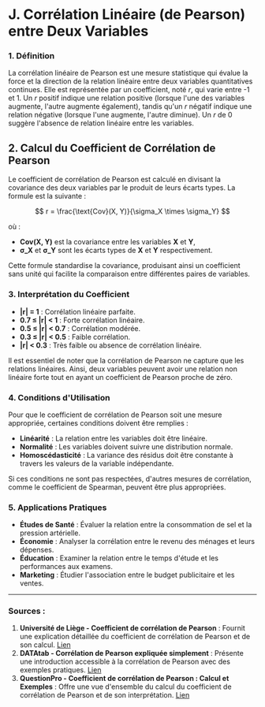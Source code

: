 # **J. Corrélation Linéaire (de Pearson) entre Deux Variables**

### **1. Définition**

La corrélation linéaire de Pearson est une mesure statistique qui évalue la force et la direction de la relation linéaire entre deux variables quantitatives continues. Elle est représentée par un coefficient, noté *r*, qui varie entre -1 et 1. Un *r* positif indique une relation positive (lorsque l'une des variables augmente, l'autre augmente également), tandis qu'un *r* négatif indique une relation négative (lorsque l'une augmente, l'autre diminue). Un *r* de 0 suggère l'absence de relation linéaire entre les variables.

## 2. Calcul du Coefficient de Corrélation de Pearson

Le coefficient de corrélation de Pearson est calculé en divisant la covariance des deux variables par le produit de leurs écarts types. La formule est la suivante :

$$
r = \frac{\text{Cov}(X, Y)}{\sigma_X \times \sigma_Y}
$$

où :

- **Cov(X, Y)** est la covariance entre les variables **X** et **Y**,
- **σ_X** et **σ_Y** sont les écarts types de **X** et **Y** respectivement.

Cette formule standardise la covariance, produisant ainsi un coefficient sans unité qui facilite la comparaison entre différentes paires de variables.


### **3. Interprétation du Coefficient**

- **|r| = 1** : Corrélation linéaire parfaite.
- **0.7 ≤ |r| < 1** : Forte corrélation linéaire.
- **0.5 ≤ |r| < 0.7** : Corrélation modérée.
- **0.3 ≤ |r| < 0.5** : Faible corrélation.
- **|r| < 0.3** : Très faible ou absence de corrélation linéaire.

Il est essentiel de noter que la corrélation de Pearson ne capture que les relations linéaires. Ainsi, deux variables peuvent avoir une relation non linéaire forte tout en ayant un coefficient de Pearson proche de zéro.

### **4. Conditions d'Utilisation**

Pour que le coefficient de corrélation de Pearson soit une mesure appropriée, certaines conditions doivent être remplies :

- **Linéarité** : La relation entre les variables doit être linéaire.
- **Normalité** : Les variables doivent suivre une distribution normale.
- **Homoscédasticité** : La variance des résidus doit être constante à travers les valeurs de la variable indépendante.

Si ces conditions ne sont pas respectées, d'autres mesures de corrélation, comme le coefficient de Spearman, peuvent être plus appropriées.

### **5. Applications Pratiques**

- **Études de Santé** : Évaluer la relation entre la consommation de sel et la pression artérielle.
- **Économie** : Analyser la corrélation entre le revenu des ménages et leurs dépenses.
- **Éducation** : Examiner la relation entre le temps d'étude et les performances aux examens.
- **Marketing** : Étudier l'association entre le budget publicitaire et les ventes.

---

### **Sources :**

1. **Université de Liège - Coefficient de corrélation de Pearson** : Fournit une explication détaillée du coefficient de corrélation de Pearson et de son calcul. [Lien](https://www.biostat.ulg.ac.be/pages/Site_r/corr_pearson.html)
2. **DATAtab - Corrélation de Pearson expliquée simplement** : Présente une introduction accessible à la corrélation de Pearson avec des exemples pratiques. [Lien](https://datatab.fr/tutorial/pearson-correlation)
3. **QuestionPro - Coefficient de corrélation de Pearson : Calcul et Exemples** : Offre une vue d'ensemble du calcul du coefficient de corrélation de Pearson et de son interprétation. [Lien](https://www.questionpro.com/blog/fr/coefficient-de-correlation-de-pearson/)